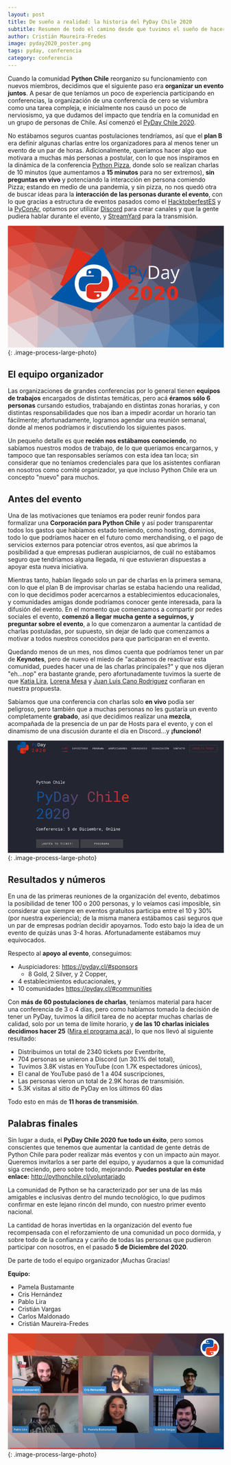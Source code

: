 ```yaml
---
layout: post
title: De sueño a realidad: la historia del PyDay Chile 2020
subtitle: Resumen de todo el camino desde que tuvimos el sueño de hacer una primera conferencia nacional como Python Chile, hasta la finalización del evento.
author: Cristián Maureira-Fredes
image: pyday2020_poster.png
tags: pyday, conferencia
category: conferencia
---
```


Cuando la comunidad  **Python Chile** reorganizo su funcionamiento con nuevos
miembros, decidimos que el siguiente paso era **organizar
un evento juntos**. A pesar de que teníamos un poco de experiencia participando
en conferencias, la organización de una conferencia de cero se vislumbra como
una tarea compleja, e inicialmente nos causó un poco de nerviosismo, ya que
dudamos del impacto que tendría en la comunidad en un grupo de personas de
Chile. Así comenzó el [PyDay Chile 2020](https://pyday.cl).

No estábamos seguros cuantas postulaciones tendríamos, así que el **plan B** era
definir algunas charlas entre los organizadores para al menos tener un evento
de un par de horas. Adicionalmente, queríamos hacer algo que motivara a muchas
más personas a postular, con lo que nos inspiramos en la dinámica de la
conferencia [Python Pizza](https://python.pizza/), donde solo se realizan charlas de 10 minutos (que
aumentamos a **15 minutos** para no ser extremos), **sin preguntas en vivo**
y potenciando la interacción en persona comiendo Pizza; estando en medio de una
pandemia, y sin pizza, no nos quedó otra de buscar ideas para la **interacción de
las personas durante el evento**, con lo que gracias a estructura de eventos
pasados como el [HacktoberfestES](https://hacktoberfest.es.python.org/) y la [PyConAr](https://eventos.python.org.ar/events/pyconar2020/), optamos por utilizar [Discord](https://discord.gg/dTHMfJvauS) para
crear canales y que la gente pudiera hablar durante el evento,
y [StreamYard](https://streamyard.com/)
para la transmisión.

![PyDay Poster](images/pyday2020_poster.png){: .image-process-large-photo}

## El equipo organizador

Las organizaciones de grandes conferencias por lo general tienen **equipos de
trabajos** encargados de distintas temáticas, pero acá **éramos sólo
6 personas** cursando estudios, trabajando en distintas zonas horarias, y con
distintas responsabilidades que nos iban a impedir acordar un horario tan
fácilmente; afortunadamente, logramos agendar una reunión semanal, donde al
menos podríamos ir discutiendo los siguientes pasos.

Un pequeño detalle es que **recién nos estábamos conociendo**, no sabíamos
nuestros modos de trabajo, de lo que queríamos encargarnos, y tampoco que tan
responsables seríamos con esta idea tan loca; sin considerar que no teníamos
credenciales para que los asistentes confiaran en nosotros como comité
organizador, ya que incluso Python Chile era un concepto "nuevo" para muchos.

## Antes del evento

Una de las motivaciones que teníamos era poder reunir fondos para formalizar
una **Corporación para Python Chile** y así poder transparentar todos los
gastos que habíamos estado teniendo, como hosting, dominios, todo lo que
podríamos hacer en el futuro como merchandising, o el pago de servicios
externos para potenciar otros eventos, así que abrimos la posibilidad a que
empresas pudieran auspiciarnos, de cuál no estábamos seguro que tendríamos
alguna llegada, ni que estuvieran dispuestas a apoyar esta nueva iniciativa.

Mientras tanto, habían llegado solo un par de charlas en la primera semana, con
lo que el plan B de improvisar charlas se estaba haciendo una realidad, con lo
que decidimos poder acercarnos a establecimientos educacionales, y comunidades
amigas donde podríamos conocer gente interesada, para la difusión del evento.
En el momento que comenzamos a compartir por redes sociales el evento,
**comenzó a llegar mucha gente a seguirnos, y preguntar sobre el evento**, a lo
que comenzaron a aumentar la cantidad de charlas postuladas, por supuesto, sin
dejar de lado que comenzamos a motivar a todos nuestros conocidos para que
participaran en el evento.

Quedando menos de un mes, nos dimos cuenta que podríamos tener un par de
**Keynotes**, pero de nuevo el miedo de "acabamos de reactivar esta comunidad,
puedes hacer una de las charlas principales?" y que nos dijeran "eh...nop" era
bastante grande, pero afortunadamente tuvimos la suerte de que [Katia
Lira](https://twitter.com/lakatialira), [Lorena
Mesa](https://twitter.com/loooorenanicole) y [Juan Luis Cano
Rodriguez](https://twitter.com/poliastro_py) confiaran en nuestra propuesta.

Sabíamos que una conferencia con charlas solo **en vivo** podía ser peligroso,
pero también que a muchas personas no les gustaría un evento completamente
**grabado**, así que decidimos realizar una **mezcla**, acompañada de la
presencia de un par de Hosts para el evento, y con el dinamismo de una
discusión durante el día en Discord...y **¡funcionó!**

![PyDay Poster](images/pyday2020_website.png){: .image-process-large-photo}

## Resultados y números

En una de las primeras reuniones de la organización del evento, debatimos la
posibilidad de tener 100 o 200 personas, y lo veíamos casi imposible, sin
considerar que siempre en eventos gratuitos participa entre el 10 y 30% (por
nuestra experiencia); de la misma manera estábamos casi seguros que un par de
empresas podrían decidir apoyarnos. Todo esto bajo la idea de un evento de
quizás unas 3-4 horas. Afortunadamente estábamos muy equivocados.

Respecto al **apoyo al evento**, conseguimos:

 * Auspiciadores: https://pyday.cl/#sponsors
   * 8 Gold, 2 Silver, y 2 Copper,
 * 4 establecimientos educacionales, y
 * 10 comunidades https://pyday.cl/#communities

Con **más de 60 postulaciones de charlas**, teníamos material para hacer una
conferencia de 3 o 4 días, pero como habíamos tomado la decisión de tener un
PyDay, tuvimos la difícil tarea de no aceptar muchas charlas de calidad, solo
por un tema de límite horario, y **de las 10 charlas iniciales decidimos hacer
25** ([Mira el programa acá](https://pyday.cl/#schedule)), lo que nos llevó al
siguiente resultado:

 * Distribuimos un total de 2340 tickets por Eventbrite,
 * 704 personas se unieron a Discord (un 30.1% del total),
 * Tuvimos 3.8K vistas en YouTube (con 1.7K espectadores únicos),
 * El canal de YouTube pasó de 1 a 404 suscripciones,
 * Las personas vieron un total de 2.9K horas de transmisión.
 * 5.3K visitas al sitio de PyDay en los últimos 60 días

Todo esto en más de **11 horas de transmisión**.

## Palabras finales

Sin lugar a duda, el **PyDay Chile 2020 fue todo un éxito**, pero somos
conscientes que tenemos que aumentar la cantidad de gente detrás de Python
Chile para poder realizar más eventos y con un impacto aún mayor. Queremos
invitarlos a ser parte del equipo, y ayudarnos a que la comunidad siga
creciendo, pero sobre todo, mejorando. **Puedes postular en éste enlace:**
http://pythonchile.cl/voluntariado

La comunidad de Python se ha caracterizado por ser una de las más amigables
e inclusivas dentro del mundo tecnológico, lo que pudimos confirmar en este
lejano rincón del mundo, con nuestro primer evento nacional.

La cantidad de horas invertidas en la organización del evento fue recompensada
con el reforzamiento de una comunidad un poco dormida, y sobre todo de la
confianza y cariño de todas las personas que pudieron participar con nosotros,
en el pasado **5 de Diciembre del 2020**.

De parte de todo el equipo organizador ¡Muchas Gracias!

**Equipo:**

 * Pamela Bustamante
 * Cris Hernández
 * Pablo Lira
 * Cristián Vargas
 * Carlos Maldonado
 * Cristián Maureira-Fredes

![PyDay Organización](images/pyday2020_org.png){: .image-process-large-photo}
